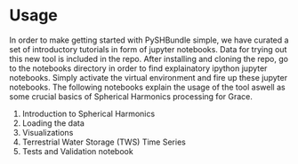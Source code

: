 # Usage

In order to make getting started with PySHBundle simple, we have curated a set of introductory tutorials in form of jupyter notebooks. Data for trying out this new tool is included in the repo. After installing and cloning the repo, go to the notebooks directory in order to find explainatory ipython jupyter notebooks. Simply activate the virtual environment and fire up these jupyter notebooks. The following notebooks explain the usage of the tool aswell as some crucial basics of Spherical Harmonics processing for Grace.

1. Introduction to Spherical Harmonics
2. Loading the data
3. Visualizations
4. Terrestrial Water Storage (TWS) Time Series
5. Tests and Validation notebook

